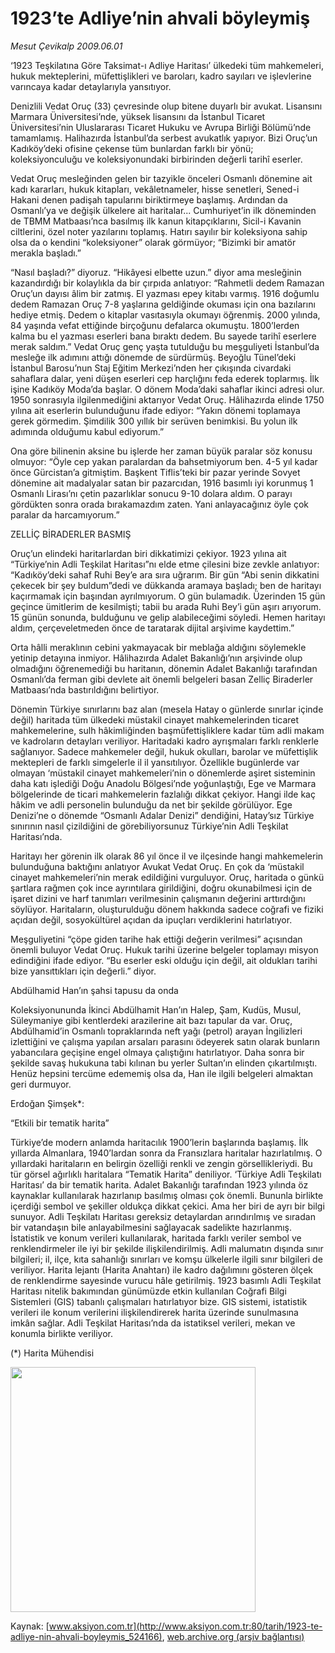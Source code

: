 # 1923’te Adliye’nin ahvali böyleymiş

*Mesut Çevikalp 2009.06.01*

<div class="pNewsDetailMainContent" itemprop="articleBody">
 ‘1923 Teşkilatına Göre Taksimat-ı Adliye Haritası’ ülkedeki tüm mahkemeleri, hukuk mekteplerini, müfettişlikleri ve baroları, kadro sayıları ve işlevlerine varıncaya kadar detaylarıyla yansıtıyor.
 <p class="MsoNormal">
  Denizlili Vedat Oruç (33) çevresinde olup bitene duyarlı bir avukat. Lisansını Marmara Üniversitesi’nde, yüksek lisansını da İstanbul Ticaret Üniversitesi’nin Uluslararası Ticaret Hukuku ve Avrupa Birliği Bölümü’nde tamamlamış. Halihazırda İstanbul’da serbest avukatlık yapıyor. Bizi Oruç’un Kadıköy’deki ofisine çekense tüm bunlardan farklı bir yönü; koleksiyonculuğu ve koleksiyonundaki birbirinden değerli tarihî eserler.
 </p>
 <p class="MsoNormal">
  <span>
  </span>
  Vedat Oruç mesleğinden gelen bir tazyikle önceleri Osmanlı dönemine ait kadı kararları, hukuk kitapları, vekâletnameler, hisse senetleri, Sened-i Hakani denen padişah tapularını biriktirmeye başlamış. Ardından da Osmanlı’ya ve değişik ülkelere ait haritalar... Cumhuriyet’in ilk döneminden de TBMM Matbaası’nca basılmış ilk kanun kitapçıklarını, Sicil-i Kavanin ciltlerini, özel noter yazılarını toplamış. Hatırı sayılır bir koleksiyona sahip olsa da o kendini “koleksiyoner” olarak görmüyor; “Bizimki bir amatör merakla başladı.”
 </p>
 <p class="MsoNormal">
  <span>
  </span>
  “Nasıl başladı?” diyoruz. “Hikâyesi elbette uzun.” diyor ama mesleğinin kazandırdığı bir kolaylıkla da bir çırpıda anlatıyor: “Rahmetli dedem Ramazan Oruç’un dayısı âlim bir zatmış. El yazması epey kitabı varmış. 1916 doğumlu dedem Ramazan Oruç 7-8 yaşlarına geldiğinde okuması için ona bazılarını hediye etmiş. Dedem o kitaplar vasıtasıyla okumayı öğrenmiş. 2000 yılında, 84 yaşında vefat ettiğinde birçoğunu defalarca okumuştu. 1800’lerden kalma bu el yazması eserleri bana bıraktı dedem. Bu sayede tarihî eserlere merak saldım.” Vedat Oruç genç yaşta tutulduğu bu meşguliyeti İstanbul’da mesleğe ilk adımını attığı dönemde de sürdürmüş. Beyoğlu Tünel’deki İstanbul Barosu’nun Staj Eğitim Merkezi’nden her çıkışında civardaki sahaflara dalar, yeni düşen eserleri cep harçlığını feda ederek toplarmış. İlk işine Kadıköy Moda’da başlar. O dönem Moda’daki sahaflar ikinci adresi olur. 1950 sonrasıyla ilgilenmediğini aktarıyor Vedat Oruç. Hâlihazırda elinde 1750 yılına ait eserlerin bulunduğunu ifade ediyor: “Yakın dönemi toplamaya gerek görmedim. Şimdilik 300 yıllık bir serüven benimkisi. Bu yolun ilk adımında olduğumu kabul ediyorum.”
 </p>
 <p class="MsoNormal">
  <span>
  </span>
  Ona göre bilinenin aksine bu işlerde her zaman büyük paralar söz konusu olmuyor: “Öyle cep yakan paralardan da bahsetmiyorum ben. 4-5 yıl kadar önce Gürcistan’a gitmiştim. Başkent Tiflis’teki bir pazar yerinde Sovyet dönemine ait madalyalar satan bir pazarcıdan, 1916 basımlı iyi korunmuş 1 Osmanlı Lirası’nı çetin pazarlıklar sonucu 9-10 dolara aldım. O parayı gördükten sonra orada bırakamazdım zaten. Yani anlayacağınız öyle çok paralar da harcamıyorum.”
 </p>
 <p class="MsoNormal">
  ZELLİÇ BİRADERLER BASMIŞ
 </p>
 <p class="MsoNormal">
  Oruç’un elindeki haritarlardan biri dikkatimizi çekiyor. 1923 yılına ait “Türkiye’nin Adli Teşkilat Haritası”nı elde etme çilesini bize zevkle anlatıyor: “Kadıköy’deki sahaf Ruhi Bey’e ara sıra uğrarım. Bir gün “Abi senin dikkatini çekecek bir şey buldum”dedi ve dükkanda aramaya başladı; ben de haritayı kaçırmamak için başından ayrılmıyorum. O gün bulamadık. Üzerinden 15 gün geçince ümitlerim de kesilmişti; tabii bu arada Ruhi Bey’i gün aşırı arıyorum. 15 günün sonunda, bulduğunu ve gelip alabileceğimi söyledi. Hemen haritayı aldım, çerçeveletmeden önce de taratarak dijital arşivime kaydettim.”
 </p>
 <p class="MsoNormal">
  Orta hâlli meraklının cebini yakmayacak bir meblağa aldığını söylemekle yetinip detayına inmiyor. Hâlihazırda Adalet Bakanlığı’nın arşivinde olup olmadığını öğrenemediği bu haritanın, dönemin Adalet Bakanlığı tarafından Osmanlı’da ferman gibi devlete ait önemli belgeleri basan Zelliç Biraderler Matbaası’nda bastırıldığını belirtiyor.
 </p>
 <p class="MsoNormal">
  <span>
  </span>
  Dönemin Türkiye sınırlarını baz alan (mesela Hatay o günlerde sınırlar içinde değil) haritada tüm ülkedeki müstakil cinayet mahkemelerinden ticaret mahkemelerine, sulh hâkimliğinden başmüfettişliklere kadar tüm adli makam ve kadroların detayları veriliyor. Haritadaki kadro ayrışmaları farklı renklerle sağlanıyor. Sadece mahkemeler değil, hukuk okulları, barolar ve müfettişlik mektepleri de farklı simgelerle il il yansıtılıyor. Özellikle bugünlerde var olmayan ‘müstakil cinayet mahkemeleri’nin o dönemlerde aşiret sisteminin daha katı işlediği Doğu Anadolu Bölgesi’nde yoğunlaştığı, Ege ve Marmara bölgelerinde de ticari mahkemelerin fazlalığı dikkat çekiyor. Hangi ilde kaç hâkim ve adli personelin bulunduğu da net bir şekilde görülüyor. Ege Denizi’ne o dönemde “Osmanlı Adalar Denizi” dendiğini, Hatay’sız Türkiye sınırının nasıl çizildiğini de görebiliyorsunuz Türkiye’nin Adli Teşkilat Haritası’nda.
 </p>
 <p class="MsoNormal">
  <span>
  </span>
  Haritayı her görenin ilk olarak 86 yıl önce il ve ilçesinde hangi mahkemelerin bulunduğuna baktığını anlatıyor Avukat Vedat Oruç. En çok da ‘müstakil cinayet mahkemeleri’nin merak edildiğini vurguluyor. Oruç, haritada o günkü şartlara rağmen çok ince ayrıntılara girildiğini, doğru okunabilmesi için de işaret dizini ve harf tanımları verilmesinin çalışmanın değerini arttırdığını söylüyor. Haritaların, oluşturulduğu dönem hakkında sadece coğrafi ve fiziki açıdan değil, sosyokültürel açıdan da ipuçları verdiklerini hatırlatıyor.
 </p>
 <p class="MsoNormal">
  <span>
  </span>
  Meşguliyetini “çöpe giden tarihe hak ettiği değerin verilmesi” açısından önemli buluyor Vedat Oruç. Hukuk tarihi üzerine belgeler toplamayı misyon edindiğini ifade ediyor. “Bu eserler eski olduğu için değil, ait oldukları tarihi bize yansıttıkları için değerli.” diyor.
 </p>
 <p class="MsoNormal">
 </p>
 <p class="MsoNormal">
  Abdülhamid Han’ın şahsi tapusu da onda
 </p>
 <p class="MsoNormal">
 </p>
 <p class="MsoNormal">
  Koleksiyonununda İkinci Abdülhamit Han’ın Halep, Şam, Kudüs, Musul, Süleymaniye gibi kentlerdeki arazilerine ait bazı tapular da var. Oruç, Abdülhamid’in Osmanlı topraklarında neft yağı (petrol) arayan İngilizleri izlettiğini ve çalışma yapılan arsaları parasını ödeyerek satın olarak bunların yabancılara geçişine engel olmaya çalıştığını hatırlatıyor. Daha sonra bir şekilde savaş hukukuna tabi kılınan bu yerler Sultan’ın elinden çıkartılmıştı. Henüz hepsini tercüme edememiş olsa da, Han ile ilgili belgeleri almaktan geri durmuyor.
 </p>
 <p class="MsoNormal">
 </p>
 <p class="MsoNormal">
  Erdoğan Şimşek*:
 </p>
 <p class="MsoNormal">
  “Etkili bir tematik harita”
 </p>
 <p class="MsoNormal">
 </p>
 <p class="MsoNormal">
  Türkiye’de modern
  <span>
  </span>
  anlamda haritacılık 1900’lerin başlarında başlamış. İlk yıllarda Almanlara, 1940’lardan sonra da Fransızlara haritalar hazırlatılmış. O yıllardaki haritaların en belirgin özelliği renkli ve zengin görsellikleriydi. Bu tür görsel ağırlıklı haritalara “Tematik Harita” deniliyor. ‘Türkiye Adli Teşkilatı Haritası’ da bir tematik harita. Adalet Bakanlığı tarafından 1923 yılında öz kaynaklar kullanılarak hazırlanıp basılmış olması çok önemli. Bununla birlikte içerdiği sembol ve şekiller oldukça dikkat çekici. Ama her biri de ayrı bir bilgi sunuyor. Adli Teşkilatı Haritası gereksiz detaylardan arındırılmış ve sıradan bir vatandaşın bile anlayabilmesini sağlayacak sadelikte hazırlanmış. İstatistik ve konum verileri kullanılarak, haritada farklı veriler sembol ve renklendirmeler ile iyi bir şekilde ilişkilendirilmiş. Adli malumatın dışında sınır bilgileri; il, ilçe, kıta sahanlığı sınırları ve komşu ülkelerle ilgili sınır bilgileri de veriliyor. Harita lejantı (Harita Anahtarı) ile kadro dağılımını gösteren ölçek de renklendirme sayesinde vurucu hâle getirilmiş. 1923 basımlı Adli Teşkilat Haritası nitelik bakımından günümüzde etkin kullanılan Coğrafi Bilgi Sistemleri (GIS) tabanlı çalışmaları hatırlatıyor bize. GIS sistemi, istatistik verileri ile
  <span>
  </span>
  konum verilerini ilişkilendirerek harita üzerinde sunulmasına imkân sağlar. Adli Teşkilat Haritası’nda da istatiksel verileri, mekan ve konumla birlikte veriliyor.
 </p>
 <p class="MsoNormal">
  (*) Harita Mühendisi
 </p>
 <p class="MsoNormal">
  <a href="http://web.archive.org/web/20151007075428/http://medya.todayszaman.com/aksiyon/2009/06/01/harita11.jpg" target="_blank">
   <img alt="" height="392" src="http://web.archive.org/web/20151007075428im_/http://medya.todayszaman.com/aksiyon/2009/06/01/harita11_kucuk.jpg"/>
  </a>
 </p>
</div>


Kaynak: [www.aksiyon.com.tr](http://www.aksiyon.com.tr:80/tarih/1923-te-adliye-nin-ahvali-boyleymis_524166), [web.archive.org (arşiv bağlantısı)](http://web.archive.org/web/20151007075428/http://www.aksiyon.com.tr:80/tarih/1923-te-adliye-nin-ahvali-boyleymis_524166)
